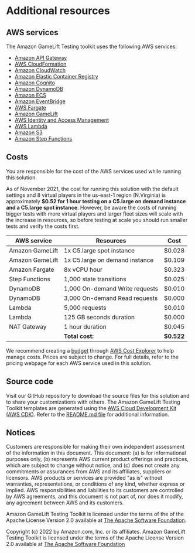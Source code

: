 # Additional resources

## AWS services

The Amazon GameLift Testing toolkit uses the following AWS services:

* [Amazon API Gateway](https://aws.amazon.com/api-gateway/) 
* [AWS CloudFormation](https://aws.amazon.com/cloudformation/)
* [Amazon CloudWatch](https://aws.amazon.com/cloudwatch/) 
* [Amazon Elastic Container Registry](https://aws.amazon.com/ecr/) 
* [Amazon Cognito](https://aws.amazon.com/cognito/)
* [Amazon DynamoDB](https://aws.amazon.com/dynamodb/) 
* [Amazon ECS](https://aws.amazon.com/ecs/)
* [Amazon EventBridge](https://aws.amazon.com/eventbridge/)
* [AWS Fargate](https://aws.amazon.com/fargate/)
* [Amazon GameLift](https://aws.amazon.com/gamelift/)
* [AWS Identity and Access Management](https://aws.amazon.com/iam/)
* [AWS Lambda](https://aws.amazon.com/lambda/)
* [Amazon S3](https://aws.amazon.com/s3/)
* [Amazon Step Functions](https://aws.amazon.com/step-functions/)
  
## Costs

You are responsible for the cost of the AWS services used while running this solution. 

As of November 2021, the cost for running this solution with the default settings and 8 virtual players in the us-east-1 region (N.Virginia) is approximately **$0.52 for 1 hour testing on a C5.large on demand instance and a C5.large spot instance**. However, be aware the costs of running bigger tests with more virtual players and larger fleet sizes will scale with the increase in resources, so before testing at scale you should run smaller tests and verify the costs first.   

| **AWS service** | Resources | Cost |
| --- | --- | --- |
| Amazon GameLift | 1x C5.large spot instance | $0.028 |
| Amazon GameLift | 1x C5.large on demand instance | $0.109 |
| Amazon Fargate | 8x vCPU hour | $0.323 |
| Step Functions | 1,000 state transitions | $0.025 |
| DynamoDB | 1,000 On-demand Write requests | $0.010 |
| DynamoDB | 3,000 On-demand Read requests | $0.000 |
| Lambda | 5,000 requests | $0.010 |
| Lambda | 125 GB seconds duration | $0.000 |
| NAT Gateway | 1 hour duration | $0.045 |
| | **Total cost:** | **$0.522** |

We recommend creating a [budget](https://alpha-docs-aws.amazon.com/awsaccountbilling/latest/aboutv2/budgets-create.html) through [AWS Cost Explorer](http://aws.amazon.com/aws-cost-management/aws-cost-explorer/) to help manage costs. Prices are subject to change. For full details, refer to the pricing webpage for each AWS service used in this solution.

## Source code

Visit our GitHub repository to download the source files for this solution and to share your customizations with others. The Amazon GameLift Testing Toolkit templates are generated using the [AWS Cloud Development Kit (AWS CDK)](http://aws.amazon.com/cdk/). Refer to the [README.md file](https://github.com/awslabs/aws-instance-scheduler/blob/master/README.md) for additional information.

## Notices

Customers are responsible for making their own independent assessment of the information in this document. This document: (a) is for informational purposes only, (b) represents AWS current product offerings and practices, which are subject to change without notice, and (c) does not create any commitments or assurances from AWS and its affiliates, suppliers or licensors. AWS products or services are provided &quot;as is&quot; without warranties, representations, or conditions of any kind, whether express or implied. AWS responsibilities and liabilities to its customers are controlled by AWS agreements, and this document is not part of, nor does it modify, any agreement between AWS and its customers.

Amazon GameLift Testing Toolkit is licensed under the terms of the of the Apache License Version 2.0 available at [The Apache Software Foundation](https://www.apache.org/licenses/LICENSE-2.0).

Copyright (c) 2022 by Amazon.com, Inc. or its affiliates.
Amazon GameLift Testing Toolkit is licensed under the terms of the Apache License Version 2.0 available at
[The Apache Software Foundation](https://www.apache.org/licenses/LICENSE-2.0)